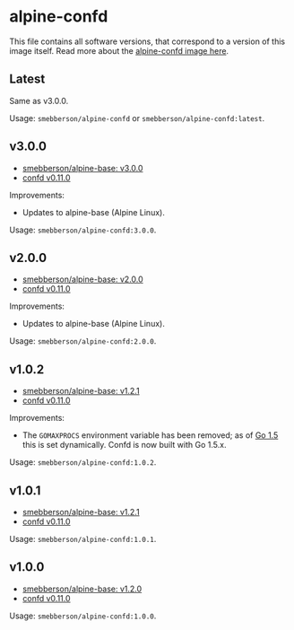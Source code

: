 # alpine-confd

This file contains all software versions, that correspond to a version of this image itself. Read more about the [alpine-confd image here][alpineconfd].

## Latest

Same as v3.0.0.

Usage: `smebberson/alpine-confd` or `smebberson/alpine-confd:latest`.

## v3.0.0

- [smebberson/alpine-base: v3.0.0][smebbersonalpinebase300]
- [confd v0.11.0][confd]

Improvements:

- Updates to alpine-base (Alpine Linux).

Usage: `smebberson/alpine-confd:3.0.0`.

## v2.0.0

- [smebberson/alpine-base: v2.0.0][smebbersonalpinebase200]
- [confd v0.11.0][confd]

Improvements:

- Updates to alpine-base (Alpine Linux).

Usage: `smebberson/alpine-confd:2.0.0`.

## v1.0.2

- [smebberson/alpine-base: v1.2.1][smebbersonalpinebase120]
- [confd v0.11.0][confd]

Improvements:

- The `GOMAXPROCS` environment variable has been removed; as of [Go 1.5][go15] this is set dynamically. Confd is now built with Go 1.5.x.

Usage: `smebberson/alpine-confd:1.0.2`.

## v1.0.1

- [smebberson/alpine-base: v1.2.1][smebbersonalpinebase120]
- [confd v0.11.0][confd]

Usage: `smebberson/alpine-confd:1.0.1`.

## v1.0.0

- [smebberson/alpine-base: v1.2.0][smebbersonalpinebase120]
- [confd v0.11.0][confd]

Usage: `smebberson/alpine-confd:1.0.0`.

[smebbersonalpinebase120]: https://github.com/smebberson/docker-alpine/tree/alpine-base-v1.2.0/alpine-base
[smebbersonalpinebase200]: https://github.com/smebberson/docker-alpine/tree/alpine-base-v2.0.0/alpine-base
[smebbersonalpinebase300]: https://github.com/smebberson/docker-alpine/tree/alpine-base-v3.0.0/alpine-base
[confd]: https://github.com/kelseyhightower/confd
[alpineconfd]: https://github.com/smebberson/docker-alpine/tree/master/alpine-confd
[go15]: https://golang.org/doc/go1.5
